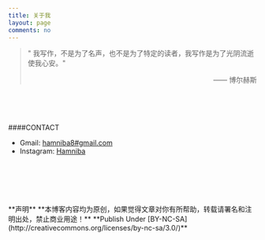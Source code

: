 ```yaml
---
title: 关于我
layout: page
comments: no
---
```

> "  我写作，不是为了名声，也不是为了特定的读者，我写作是为了光阴流逝使我心安。"      
    <p align=right> —— 博尔赫斯    

<br/>

  
<br/>
<br/>

####CONTACT        

- Gmail: [hamniba8#gmail.com](mailto:hamniba8@gmail.com)     
- Instagram: [Hamniba](http://instagram.com/hamniba)





<br/>
<br/>
<br/>
<br/>
<br/>
**声明**  
**本博客内容均为原创，如果觉得文章对你有所帮助，转载请署名和注明出处，禁止商业用途！**  
**Publish Under [BY-NC-SA](http://creativecommons.org/licenses/by-nc-sa/3.0/)**  
